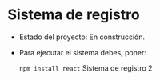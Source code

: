 <h1>Sistema de registro</h1>

- Estado del proyecto: En construcción.

- Para ejecutar el sistema debes, poner:

  ```npm install react```
  Sistema de registro 2
  
